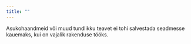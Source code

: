 ```yaml
---
title: ""
---
```

Asukohaandmeid või muud tundlikku teavet ei tohi salvestada seadmesse kauemaks,
kui on vajalik rakenduse tööks.
